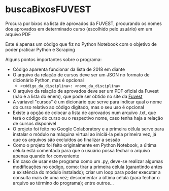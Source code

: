 # buscaBixosFUVEST
Procura por bixos na lista de aprovados da FUVEST, procurando os nomes dos aprovados em determinado curso (escolhido pelo usuário) em um arquivo PDF

Este é apenas um código que fiz no Python Notebook com o objetivo de poder praticar Python e Scraping

Alguns pontos importantes sobre o programa:
- Código aparenta funcionar da lista de 2018 em diante
- O arquivo da relação de cursos deve ser um JSON no formato de dicionário Python, mas é opcional
    - ```<código_da_disciplina>: <nome_da_disciplina>```
- O arquivo da relação de aprovados deve ser um PDF oficial da Fuvest (não é a lista do enem), que pode ser obtido no site da [Fuvest](https://www.fuvest.br/)
- A váriavel "cursos" é um dicionário que serve para indicar qual o nome do curso relativo ao código digitado, mas o seu uso é opcional
- Existe a opção de colocar a lista de aprovados num arquivo .txt, que terá o código do curso ou o respectivo nome, caso tenha haja a relação de cursos disponível
- O projeto foi feito no Google Colaboratory e a primeira célula serve para instalar o módulo na máquina virtual ao iniciá-la pela primeira vez, já que os arquivos são excluídos ao finalizar a sessão
- Como o projeto foi feito originalmente em Python Notebook, a última célula está comentada para que o usuário possa fechar o arquivo apenas quando for conveniente
- Em caso de usar este programa como um .py, deve-se realizar algumas modificações no código, como: tirar a primeira célula (garantindo antes a existência do módulo instalado); criar um loop para poder executar a consulta mais de uma vez; descomentar a última célula (para fechar o arquivo ao término do programa); entre outros...
